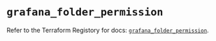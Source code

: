 # `grafana_folder_permission`

Refer to the Terraform Registory for docs: [`grafana_folder_permission`](https://registry.terraform.io/providers/grafana/grafana/3.16.0/docs/resources/folder_permission).
